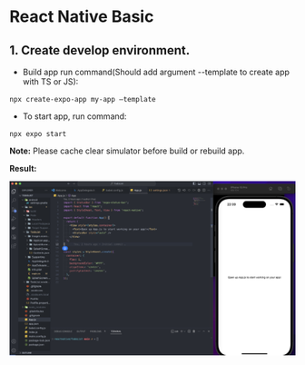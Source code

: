 # React Native Basic

## 1. Create develop environment.

- Build app run command(Should add argument --template to create app with TS or JS):

```
npx create-expo-app my-app —template
```

- To start app, run command:

```
npx expo start
```

**Note:** Please cache clear simulator before build or rebuild app.

**Result:**

![result setup](</Documents/images/result_setup.png>)
